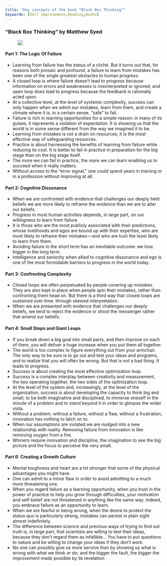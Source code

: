 ```yaml
---
title: "Key concepts of the book “Black Box Thinking”"
keywords: [Self Improvement,Reading,Books]
---
```


### “Black Box Thinking” by Matthew Syed

<figure>

![](/images2/black-box-thinking-by-matthew-syed-0.jpg)

</figure>

#### Part 1: The Logic Of Failure

*   Learning from failure has the status of a cliché. But it turns out that, for reasons both prosaic and profound, a failure to learn from mistakes has been one of the single greatest obstacles to human progress.
*   A closed loop is where failure doesn’t lead to progress because information on errors and weaknesses is misinterpreted or ignored; and open loop does lead to progress because the feedback is rationally acted upon.
*   At a collective level, at the level of systemic complexity, success can only happen when we admit our mistakes, learn from them, and create a climate where it is, in a certain sense, “safe” to fail.
*   Failure is rich in learning opportunities for a simple reason: in many of its guises, it represents a violation of expectation. It is showing us that the world is in some sense different from the way we imagined it to be.
*   Learning from mistakes is not a drain on resources; it is the most effective way of safeguarding resources.
*   Practice is about harnessing the benefits of learning from failure while reducing its cost. It is better to fail in practice in preparation for the big stage than on the big stage itself.
*   The more we can fail in practice, the more we can learn enabling us to succeed when it really matters.
*   Without access to the “error signal,” one could spend years in training or in a profession without improving at all.

#### Part 2: Cognitive Dissonance

*   When we are confronted with evidence that challenges our deeply held beliefs we are more likely to reframe the evidence than we are to alter our beliefs.
*   Progress in most human activities depends, in large part, on our willingness to learn from failure.
*   It is those who are the most publicly associated with their predictions, whose livelihoods and egos are bound up with their expertise, who are most likely to reframe their mistakes — and who are tush the least likely to learn from them.
*   Avoiding failure in the short term has an inevitable outcome: we lose bigger in the long term.
*   Intelligence and seniority when allied to cognitive dissonance and ego is one of the most formidable barriers to progress in the world today.

#### Part 3: Confronting Complexity

*   Closed loops are often perpetuated by people covering up mistakes. They are also kept in place when people spin their mistakes, rather than confronting them head on. But there is a third way that closed loops are sustained over time: through skewed interpretation.
*   When we are presented with evidence that challenges our deeply beliefs, we tend to reject the evidence or shoot the messenger rather that amend our beliefs.

#### Part 4: Small Steps and Giant Leaps

*   If you break down a big goal into small parts, and then improve on each of them, you will deliver a huge increase when you put them all together.
*   The world is too complex to figure everything out from your armchair. The only way to be sure is to go out and test your ideas and programs, and to realize that you will often be wrong. But that is not a bad thing. It leads to progress.
*   Success is about creating the most effective optimization loop.
*   Success is a complex interplay between creativity and measurement, the two operating together, the two sides of the optimization loop.
*   At the level of the system and, increasingly, at the level of the organization, success is about developing the capacity to think big and small, to be both imaginative and disciplined, to immerse oneself in the minute of a problem and to stand beyond it in order to glimpse the wider vista.
*   Without a problem, without a failure, without a flaw, without a frustration, innovation has nothing to latch on to.
*   When our assumptions are violated we are nudged into a new relationship with reality. Removing failure from innovation is like removing oxygen from a fire.
*   Winners require innovation and discipline, the imagination to see the big picture and the focus to perceive the very small.

#### Part 6: Creating a Growth Culture

*   Mental toughness and heart are a lot stronger that some of the physical advantages you might have.
*   One can admit to a minor flaw in order to avoid admitting to a much more threatening one.
*   When you regard failure as a learning opportunity, when you trust in the power of practice to help you grow through difficulties, your motivation and self-belief are not threatened in anything like the same way. Indeed, you embrace failure as an opportunity to learn.
*   When we are fearful or being wrong, when the desire to protect the status quo is particularly strong, mistakes can persist in plain sight almost indefinitely.
*   The difference between science and previous ways of trying to find out truth is, in large part, that scientists are willing to test their ideas, because they don’t regard them as infallible… You have to put questions to nature and be willing to change your ideas if they don’t work.
*   No one can possibly give us more service than by showing us what is wrong with what we think or do; and the bigger the fault, the bigger the improvement made possible by its revelation.
